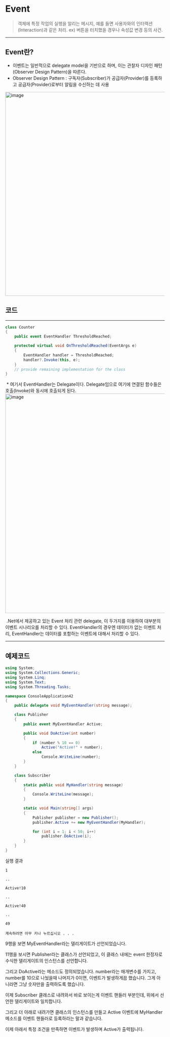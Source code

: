 # Event
>객체에 특정 작업의 실행을 알리는 메시지, 예를 들면 사용자와의 인터랙션(Interaction)과 같은 처리.
>ex) 버튼을 터치했을 경우나 속성값 변경 등의 사건.
---------
## Event란?
 - 이벤트는 일반적으로 delegate model을 기반으로 하며, 이는 관찰자 디자인 패턴(Observer Design Pattern)을 따른다.
 - Observer Design Pattern : 구독자(Subscriber)가 공급자(Provider)를 등록하고 공급자(Provider)로부터 알림을 수신하는 데 사용
 <img width="643" alt="image" src="https://user-images.githubusercontent.com/43405887/172790578-5acaed29-0b4f-4b50-890b-47a9a2729152.png">

## 코드
---------
``` C#
class Counter
{
    public event EventHandler ThresholdReached;

    protected virtual void OnThresholdReached(EventArgs e)
    {
        EventHandler handler = ThresholdReached;
        handler?.Invoke(this, e);
    }
    // provide remaining implementation for the class
}
```

 * 여기서 EventHandler는 Delegate이다. Delegate임으로 여기에 연결된 함수들은 호출(Invoke)와 동시에 호출되게 된다.
 <img width="692" alt="image" src="https://user-images.githubusercontent.com/43405887/172790927-bf23c5d3-34fe-4f50-9b04-79716ed5d38a.png">

 .Net에서 제공하고 있는 Event 처리 관련 delegate, 이 두가지를 이용하여 대부분의 이벤트 시나리오를 처리할 수 있다.
 EventHandler의 경우엔 데이터가 없는 이벤트 처리, EventHandler<TEventArgs>는 데이터를 포함하는 이벤트에 대해서 처리할 수 있다.

---------
## 예제코드
``` C#
using System;
using System.Collections.Generic;
using System.Linq;
using System.Text;
using System.Threading.Tasks;

namespace ConsoleApplication42
{
    public delegate void MyEventHandler(string message);

    class Publisher
    {
        public event MyEventHandler Active;

        public void DoActive(int number)
        {
            if (number % 10 == 0)
                Active("Active!" + number);
            else
                Console.WriteLine(number);
        }
    }

    class Subscriber
    {
        static public void MyHandler(string message)
        {
            Console.WriteLine(message);
        }

        static void Main(string[] args)
        {
            Publisher publisher = new Publisher();
            publisher.Active += new MyEventHandler(MyHandler);

            for (int i = 1; i < 50; i++)
                publisher.DoActive(i);
        }
    }
}
```
실행 결과
  ```
1

..

Active!10

..

Active!40

..

49

계속하려면 아무 키나 누르십시오 . . .
```
9행을 보면 MyEventHandler라는 델리게이트가 선언되었습니다.
                                   
11행을 보시면 Publisher라는 클래스가 선언되었고, 이 클래스 내에는 event 한정자로 수식한 델리게이트의 인스턴스를 선언합니다.
                                   
그리고 DoActive라는 메소드도 정의되었습니다. number라는 매개변수를 가지고, number를 10으로 나눴을때 나머지가 0이면, 이벤트가 발생하게끔 했습니다. 그게 아니라면 그냥 숫자만을 출력하도록 했습니다.
                                   
이제 Subscriber 클래스로 내려와서 바로 보이는게 이벤트 핸들러 부분인데, 위에서 선언한 델리게이트와 일치합니다.
                                   
그리고 더 아래로 내려가면 클래스의 인스턴스를 만들고 Active 이벤트에 MyHandler 메소드를 이벤트 핸들러로 등록하라는 말과 같습니다.
                                   
이제 아래서 특정 조건을 만족하면 이벤트가 발생하며 Active가 출력됩니다.
